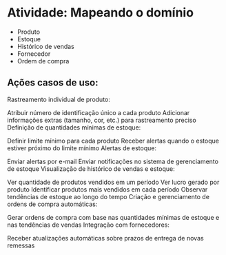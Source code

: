 # Atividade: Mapeando o domínio

- Produto
- Estoque
- Histórico de vendas
- Fornecedor
- Ordem de compra

## Ações casos de uso:

Rastreamento individual de produto:

Atribuir número de identificação único a cada produto
Adicionar informações extras (tamanho, cor, etc.) para rastreamento preciso
Definição de quantidades mínimas de estoque:

Definir limite mínimo para cada produto
Receber alertas quando o estoque estiver próximo do limite mínimo
Alertas de estoque:

Enviar alertas por e-mail
Enviar notificações no sistema de gerenciamento de estoque
Visualização de histórico de vendas e estoque:

Ver quantidade de produtos vendidos em um período
Ver lucro gerado por produto
Identificar produtos mais vendidos em cada período
Observar tendências de estoque ao longo do tempo
Criação e gerenciamento de ordens de compra automáticas:

Gerar ordens de compra com base nas quantidades mínimas de estoque e nas tendências de vendas
Integração com fornecedores:

Receber atualizações automáticas sobre prazos de entrega de novas remessas